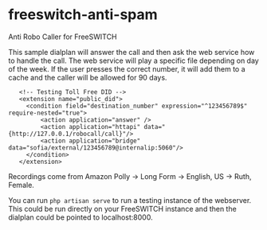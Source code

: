 # freeswitch-anti-spam
Anti Robo Caller for FreeSWITCH

This sample dialplan will answer the call and then ask the web service how to handle the call.  The web service will play a specific file depending on day of the week.  If the user presses the correct number, it will add them to a cache and the caller will be allowed for 90 days.  

```
   <!-- Testing Toll Free DID -->
   <extension name="public_did">
     <condition field="destination_number" expression="^123456789$" require-nested="true">
         <action application="answer" />
         <action application="httapi" data="{http://127.0.0.1/robocall/call}"/>
         <action application="bridge" data="sofia/external/123456789@internalip:5060"/>
     </condition>
   </extension>
```

Recordings come from Amazon Polly -> Long Form -> English, US -> Ruth, Female.

You can run ``php artisan serve`` to run a testing instance of the webserver.  This could be run directly on your FreeSWITCH instance and then the dialplan could be pointed to localhost:8000.

